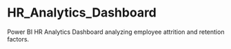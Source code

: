 # HR_Analytics_Dashboard
Power BI HR Analytics Dashboard analyzing employee attrition and retention factors.
